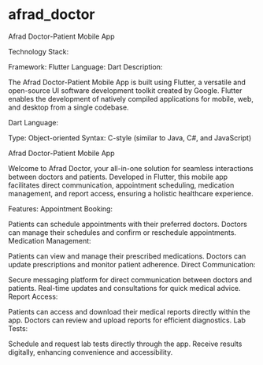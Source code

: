 # afrad_doctor


Afrad Doctor-Patient Mobile App

Technology Stack:

Framework: Flutter
Language: Dart
Description:

The Afrad Doctor-Patient Mobile App is built using Flutter, a versatile and open-source UI software development toolkit created by Google. Flutter enables the development of natively compiled applications for mobile, web, and desktop from a single codebase.

Dart Language:

Type: Object-oriented
Syntax: C-style (similar to Java, C#, and JavaScript)


Afrad Doctor-Patient Mobile App

Welcome to Afrad Doctor, your all-in-one solution for seamless interactions between doctors and patients. Developed in Flutter, this mobile app facilitates direct communication, appointment scheduling, medication management, and report access, ensuring a holistic healthcare experience.

Features:
Appointment Booking:

Patients can schedule appointments with their preferred doctors.
Doctors can manage their schedules and confirm or reschedule appointments.
Medication Management:

Patients can view and manage their prescribed medications.
Doctors can update prescriptions and monitor patient adherence.
Direct Communication:

Secure messaging platform for direct communication between doctors and patients.
Real-time updates and consultations for quick medical advice.
Report Access:

Patients can access and download their medical reports directly within the app.
Doctors can review and upload reports for efficient diagnostics.
Lab Tests:

Schedule and request lab tests directly through the app.
Receive results digitally, enhancing convenience and accessibility.
